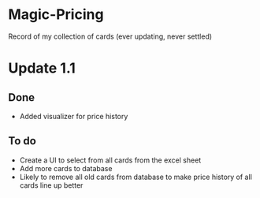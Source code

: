 # Magic-Pricing
Record of my collection of cards (ever updating, never settled)

# Update 1.1
## Done
* Added visualizer for price history
## To do
* Create a UI to select from all cards from the excel sheet
* Add more cards to database
* Likely to remove all old cards from database to make price history of all cards line up better
